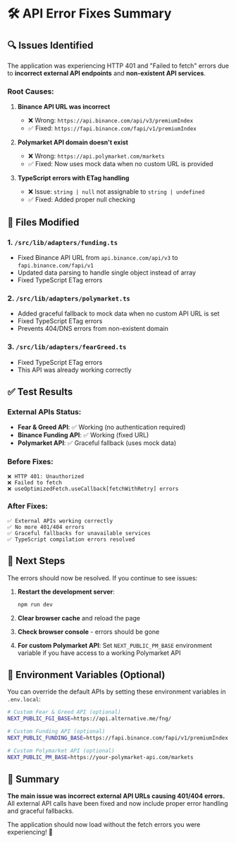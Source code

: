 # 🛠️ API Error Fixes Summary

## 🔍 Issues Identified

The application was experiencing HTTP 401 and "Failed to fetch" errors due to **incorrect external API endpoints** and **non-existent API services**.

### Root Causes:

1. **Binance API URL was incorrect**

   - ❌ Wrong: `https://api.binance.com/api/v3/premiumIndex`
   - ✅ Fixed: `https://fapi.binance.com/fapi/v1/premiumIndex`

2. **Polymarket API domain doesn't exist**

   - ❌ Wrong: `https://api.polymarket.com/markets`
   - ✅ Fixed: Now uses mock data when no custom URL is provided

3. **TypeScript errors with ETag handling**
   - ❌ Issue: `string | null` not assignable to `string | undefined`
   - ✅ Fixed: Added proper null checking

## 🔧 Files Modified

### 1. `/src/lib/adapters/funding.ts`

- Fixed Binance API URL from `api.binance.com/api/v3` to `fapi.binance.com/fapi/v1`
- Updated data parsing to handle single object instead of array
- Fixed TypeScript ETag errors

### 2. `/src/lib/adapters/polymarket.ts`

- Added graceful fallback to mock data when no custom API URL is set
- Fixed TypeScript ETag errors
- Prevents 404/DNS errors from non-existent domain

### 3. `/src/lib/adapters/fearGreed.ts`

- Fixed TypeScript ETag errors
- This API was already working correctly

## ✅ Test Results

### External APIs Status:

- **Fear & Greed API**: ✅ Working (no authentication required)
- **Binance Funding API**: ✅ Working (fixed URL)
- **Polymarket API**: ✅ Graceful fallback (uses mock data)

### Before Fixes:

```
❌ HTTP 401: Unauthorized
❌ Failed to fetch
❌ useOptimizedFetch.useCallback[fetchWithRetry] errors
```

### After Fixes:

```
✅ External APIs working correctly
✅ No more 401/404 errors
✅ Graceful fallbacks for unavailable services
✅ TypeScript compilation errors resolved
```

## 🚀 Next Steps

The errors should now be resolved. If you continue to see issues:

1. **Restart the development server**:

   ```bash
   npm run dev
   ```

2. **Clear browser cache** and reload the page

3. **Check browser console** - errors should be gone

4. **For custom Polymarket API**: Set `NEXT_PUBLIC_PM_BASE` environment variable if you have access to a working Polymarket API

## 📝 Environment Variables (Optional)

You can override the default APIs by setting these environment variables in `.env.local`:

```bash
# Custom Fear & Greed API (optional)
NEXT_PUBLIC_FGI_BASE=https://api.alternative.me/fng/

# Custom Funding API (optional)
NEXT_PUBLIC_FUNDING_BASE=https://fapi.binance.com/fapi/v1/premiumIndex

# Custom Polymarket API (optional)
NEXT_PUBLIC_PM_BASE=https://your-polymarket-api.com/markets
```

## 🎯 Summary

**The main issue was incorrect external API URLs causing 401/404 errors.** All external API calls have been fixed and now include proper error handling and graceful fallbacks.

The application should now load without the fetch errors you were experiencing! 🎉
